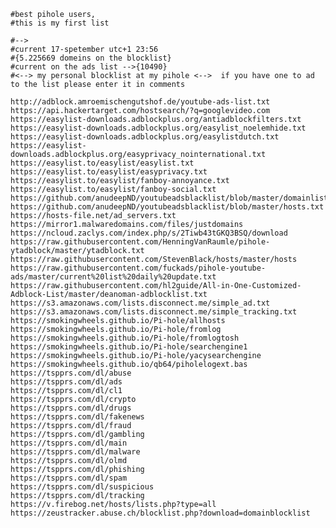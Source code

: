 	#best pihole users,
	#this is my first list

	#-->
	#current 17-spetember utc+1 23:56
	#{5.225669 domeins on the blocklist}
	#current on the ads list -->{10490}
	#<--> my personal blocklist at my pihole <-->  if you have one to ad to the list please enter it in comments

	http://adblock.amroemischengutshof.de/youtube-ads-list.txt	
	https://api.hackertarget.com/hostsearch/?q=googlevideo.com	
	https://easylist-downloads.adblockplus.org/antiadblockfilters.txt	
	https://easylist-downloads.adblockplus.org/easylist_noelemhide.txt	
	https://easylist-downloads.adblockplus.org/easylistdutch.txt	
	https://easylist-downloads.adblockplus.org/easyprivacy_nointernational.txt	
	https://easylist.to/easylist/easylist.txt
	https://easylist.to/easylist/easyprivacy.txt	
	https://easylist.to/easylist/fanboy-annoyance.txt	
	https://easylist.to/easylist/fanboy-social.txt	
	https://github.com/anudeepND/youtubeadsblacklist/blob/master/domainlist.txt	
	https://github.com/anudeepND/youtubeadsblacklist/blob/master/hosts.txt	
	https://hosts-file.net/ad_servers.txt	
	https://mirror1.malwaredomains.com/files/justdomains	
	https://ncloud.zaclys.com/index.php/s/2Tiwb43tGKQ3BSQ/download	
	https://raw.githubusercontent.com/HenningVanRaumle/pihole-ytadblock/master/ytadblock.txt	
	https://raw.githubusercontent.com/StevenBlack/hosts/master/hosts	
	https://raw.githubusercontent.com/fuckads/pihole-youtube-ads/master/current%20list%20daily%20update.txt	
	https://raw.githubusercontent.com/hl2guide/All-in-One-Customized-Adblock-List/master/deanoman-adblocklist.txt	
	https://s3.amazonaws.com/lists.disconnect.me/simple_ad.txt	
	https://s3.amazonaws.com/lists.disconnect.me/simple_tracking.txt	
	https://smokingwheels.github.io/Pi-hole/allhosts	
	https://smokingwheels.github.io/Pi-hole/fromlog	
	https://smokingwheels.github.io/Pi-hole/fromlogtosh	
	https://smokingwheels.github.io/Pi-hole/searchengine1	
	https://smokingwheels.github.io/Pi-hole/yacysearchengine	
	https://smokingwheels.github.io/qb64/piholelogext.bas	
	https://tspprs.com/dl/abuse	
	https://tspprs.com/dl/ads	
	https://tspprs.com/dl/cl1	
	https://tspprs.com/dl/crypto	
	https://tspprs.com/dl/drugs	
	https://tspprs.com/dl/fakenews	
	https://tspprs.com/dl/fraud	
	https://tspprs.com/dl/gambling	
	https://tspprs.com/dl/main	
	https://tspprs.com/dl/malware	
	https://tspprs.com/dl/olmd	
	https://tspprs.com/dl/phishing	
	https://tspprs.com/dl/spam	
	https://tspprs.com/dl/suspicious	
	https://tspprs.com/dl/tracking	
	https://v.firebog.net/hosts/lists.php?type=all	
	https://zeustracker.abuse.ch/blocklist.php?download=domainblocklist	
